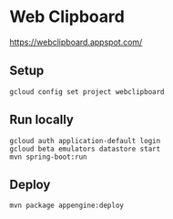 # Web Clipboard
https://webclipboard.appspot.com/

## Setup
```
gcloud config set project webclipboard
```

## Run locally
```
gcloud auth application-default login
gcloud beta emulators datastore start
mvn spring-boot:run
```

## Deploy
```
mvn package appengine:deploy
```